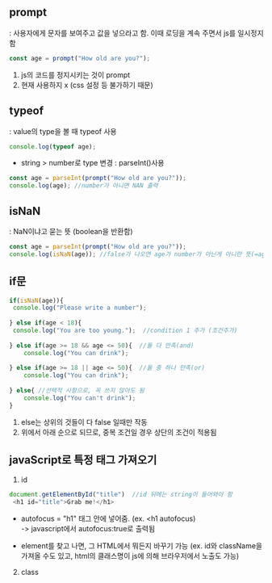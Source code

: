 ## prompt 
: 사용자에게 문자를 보여주고 값을 넣으라고 함.
이때 로딩을 계속 주면서 js를 일시정지함 <br>
```javaScript
const age = prompt("How old are you?");
```
 1) js의 코드를 정지시키는 것이 prompt <br>
 2) 현재 사용하지 x (css 설정 등 불가하기 때문)
 
 ## typeof
 : value의 type을 볼 때 typeof 사용
 ```javaScript
 console.log(typeof age);
 ```
 - string > number로 type 변경 : parseInt()사용
 ```javaScript
 const age = parseInt(prompt("How old are you?"));
 console.log(age); //number가 아니면 NAN 출력
 ```

## isNaN
: NaN이냐고 묻는 뜻 (boolean을 반환함)
```javaScript
const age = parseInt(prompt("How old are you?"));
console.log(isNaN(age)); //false가 나오면 age가 number가 아닌게 아니란 뜻(=age가 number라는 뜻)
```

## if문
```javaScript
if(isNaN(age)){
 console.log("Please write a number");
 
} else if(age < 18){
 console.log("You are too young.");  //condition 1 추가 (조건추가)
 
} else if(age >= 18 && age <= 50){  //둘 다 만족(and)
    console.log("You can drink");
    
} else if(age >= 18 || age <= 50){  //둘 중 하나 만족(or)
    console.log("You can drink");
    
} else{ //선택적 사항으로, 꼭 쓰지 않아도 됨
    console.log("You can't drink");
}
```
 1) else는 상위의 것들이 다 false 일때만 작동
 2) 위에서 아래 순으로 되므로, 중복 조건일 경우 상단의 조건이 적용됨

## javaScript로 특정 태그 가져오기
1) id
```javaScript
document.getElementById("title")  //id 뒤에는 string이 들어와야 함
 <h1 id="title">Grab me!</h1>
```
* autofocus = "h1" 태그 안에 넣어줌. (ex. <h1 autofocus)  
   -> javascript에서 autofocus:true로 출력됨
   
- element를 찾고 나면, 그 HTML에서 뭐든지 바꾸기 가능
    (ex. id와 className을 가져올 수도 있고, html의 클래스명이 js에 의해 브라우저에서 노출도 가능)
                                
2) class
```javaScript

```
